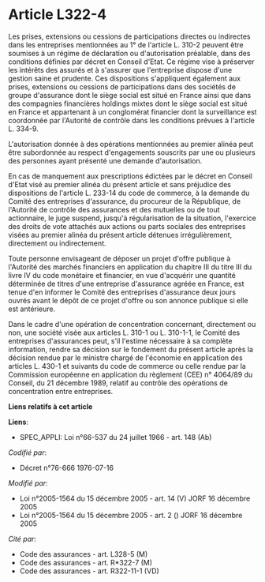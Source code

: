 # Article L322-4

Les prises, extensions ou cessions de participations directes ou indirectes dans les entreprises mentionnées au 1° de
l'article L. 310-2 peuvent être soumises à un régime de déclaration ou d'autorisation préalable, dans des conditions définies
par décret en Conseil d'Etat. Ce régime vise à préserver les intérêts des assurés et à s'assurer que l'entreprise dispose
d'une gestion saine et prudente. Ces dispositions s'appliquent également aux prises, extensions ou cessions de participations
dans des sociétés de groupe d'assurance dont le siège social est situé en France ainsi que dans des compagnies financières
holdings mixtes dont le siège social est situé en France et appartenant à un conglomérat financier dont la surveillance est
coordonnée par l'Autorité de contrôle dans les conditions prévues à l'article L. 334-9.

L'autorisation donnée à des opérations mentionnées au premier alinéa peut être subordonnée au respect d'engagements souscrits
par une ou plusieurs des personnes ayant présenté une demande d'autorisation.

En cas de manquement aux prescriptions édictées par le décret en Conseil d'Etat visé au premier alinéa du présent article et
sans préjudice des dispositions de l'article L. 233-14 du code de commerce, à la demande du Comité des entreprises
d'assurance, du procureur de la République, de l'Autorité de contrôle des assurances et des mutuelles ou de tout actionnaire,
le juge suspend, jusqu'à régularisation de la situation, l'exercice des droits de vote attachés aux actions ou parts sociales
des entreprises visées au premier alinéa du présent article détenues irrégulièrement, directement ou indirectement.

Toute personne envisageant de déposer un projet d'offre publique à l'Autorité des marchés financiers en application du
chapitre III du titre III du livre IV du code monétaire et financier, en vue d'acquérir une quantité déterminée de titres
d'une entreprise d'assurance agréée en France, est tenue d'en informer le Comité des entreprises d'assurance deux jours
ouvrés avant le dépôt de ce projet d'offre ou son annonce publique si elle est antérieure.

Dans le cadre d'une opération de concentration concernant, directement ou non, une société visée aux articles L. 310-1 ou L.
310-1-1, le Comité des entreprises d'assurances peut, s'il l'estime nécessaire à sa complète information, rendre sa décision
sur le fondement du présent article après la décision rendue par le ministre chargé de l'économie en application des articles
L. 430-1 et suivants du code de commerce ou celle rendue par la Commission européenne en application du règlement (CEE) n°
4064/89 du Conseil, du 21 décembre 1989, relatif au contrôle des opérations de concentration entre entreprises.

**Liens relatifs à cet article**

**Liens**:

  - SPEC_APPLI: Loi n°66-537 du 24 juillet 1966 - art. 148 (Ab)

_Codifié par_:

  - Décret n°76-666 1976-07-16

_Modifié par_:

  - Loi n°2005-1564 du 15 décembre 2005 - art. 14 (V) JORF 16 décembre 2005
  - Loi n°2005-1564 du 15 décembre 2005 - art. 2 () JORF 16 décembre 2005

_Cité par_:

  - Code des assurances - art. L328-5 (M)
  - Code des assurances - art. R*322-7 (M)
  - Code des assurances - art. R322-11-1 (VD)
